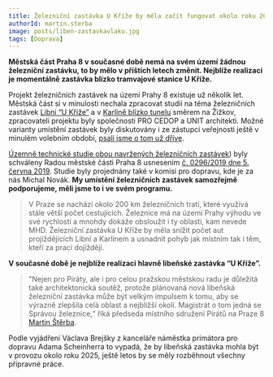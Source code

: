```yaml
---
title: Železniční zastávka U Kříže by měla začít fungovat okolo roku 2025
authorId: martin.sterba
image: posts/liben-zastavkavlaku.jpg
tags: [Doprava]
---
```


**Městská část Praha 8 v současné době nemá na svém území žádnou železniční zastávku, to by mělo v příštích letech změnit. Nejblíže realizaci je momentálně zastávka blízko tramvajové stanice U Kříže.**

Projekt železničních zastávek na území Prahy 8 existuje už několik let. Městská část si v minulosti nechala zpracovat studii na téma železničních zastávek [Libni “U Kříže”](https://www.praha8.cz/Zeleznicni-zastavka-U-Krize.html) a v [Karlíně blízko tunelu](https://praha8.pirati.cz/aktuality/vlak-karlin.html) směrem na Žižkov, zpracovateli projektu byly společnosti PRO CEDOP a UNIT architekti. Možné varianty umístění zastávek byly diskutovány i ze zástupci veřejnosti ještě v minulém volebním období, [psali jsme o tom už dříve](https://praha8.pirati.cz/aktuality/vlak-karlin.html). 

[Územně technické studie obou navržených železničních zastávek](https://m.praha8.cz/zeleznicni-zastavky-v-karline-a-libni.html)) byly schváleny Radou městské části Praha 8 usnesením [č. 0296/2019 dne 5. června 2019](https://www.praha8.cz/appo/usn/676?usn=3PSa8we94VyjPUs3pbxpl4Yk5Teg==). Studie byly projednány také v komisi pro dopravu, kde je za nás Michal Novák. **My umístění železničních zastávek samozřejmě podporujeme, měli jsme to i ve svém programu.** 

> V Praze se nachází okolo 200 km železničních tratí, které využívá stále větší počet cestujících. Železnice má na území Prahy výhodu ve své rychlosti a mnohdy dokáže obsloužit i ty oblasti, kam nevede MHD. Železniční zastávka U Kříže by měla snížit počet aut projíždějících Libní a Karlínem a usnadnit pohyb jak místním tak i těm, kteří za prací dojíždějí. 

**V současné době je nejblíže realizaci hlavně libeňské zastávka “U Kříže”.** 

> "Nejen pro Piráty, ale i pro celou pražskou městskou radu je důležitá také architektonická soutěž, protože plánovaná nová libeňská železniční zastávka může být velkým impulsem k tomu, aby se výrazně zlepšila celá oblast a nejbližší okolí. Magistrát o tom jedná se Správou železnice,“ říká předseda místního sdružení Pirátů na Praze 8 [Martin Štěrba](https://praha8.pirati.cz/lide/martin-sterba.html). 

Podle vyjádření Václava Brejšky z kanceláře náměstka primátora pro dopravu Adama Scheinherra to vypadá, že by libeňská zastávka mohla být v provozu okolo roku 2025, ještě letos by se měly rozběhnout všechny přípravné práce.
